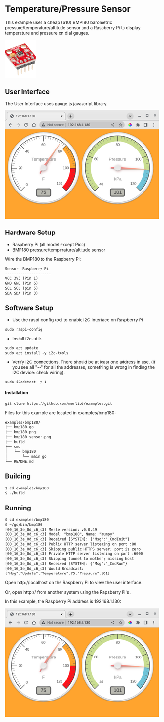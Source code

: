 # Temperature/Pressure Sensor

This example uses a cheap ($10) BMP180 barometric pressure/temperature/altitude sensor and a Raspberry Pi  to display temperature and pressure on dial gauges.

<img src="bmp180_sensor.png" width=100>

## User Interface
The User Interface uses gauge.js javascript library.

![UI](bmp180.png)

## Hardware Setup
* Raspberry Pi (all model except Pico)
* BMP180  pressure/temperature/altitude sensor

Wire the BMP180 to the Raspberry Pi:

```
Sensor	Raspberry Pi
---------------------
VCC	3V3 (Pin 1)
GND	GND (Pin 6)
SCL	SCL (pin 5)
SDA	SDA (Pin 3)
```

## Software Setup
* Use the raspi-config tool to enable  I2C interface on Raspberry Pi
```
sudo raspi-config
```
* Install i2c-utils
```
sudo apt update
sudo apt install -y i2c-tools
```
* Verify I2C connections.  There should be at least one address in use.  (if you see all "--" for all the addresses, something is wrong in finding the I2C device: check wiring).
```
sudo i2cdetect -y 1
```
#### Installation
```
git clone https://github.com/merliot/examples.git
```

Files for this example are located in examples/bmp180:
```
examples/bmp180/
├── bmp180.go
├── bmp180.png
├── bmp180_sensor.png
├── build
├── cmd
│   └── bmp180
│       └── main.go
└── README.md
```

## Building
```
$ cd examples/bmp180
$ ./build
```

## Running
```
$ cd examples/bmp180
$ ~/go/bin/bmp180
[00_16_3e_0d_c6_c3] Merle version: v0.0.49
[00_16_3e_0d_c6_c3] Model: "bmp180", Name: "bumpy"
[00_16_3e_0d_c6_c3] Received [SYSTEM]: {"Msg":"_CmdInit"}
[00_16_3e_0d_c6_c3] Public HTTP server listening on port :80
[00_16_3e_0d_c6_c3] Skipping public HTTPS server; port is zero
[00_16_3e_0d_c6_c3] Private HTTP server listening on port :6000
[00_16_3e_0d_c6_c3] Skipping tunnel to mother; missing host
[00_16_3e_0d_c6_c3] Received [SYSTEM]: {"Msg":"_CmdRun"}
[00_16_3e_0d_c6_c3] Would Broadcast: {"Msg":"Update","Temperature":75,"Pressure":101}
```

Open http://localhost on the Raspberry Pi to view the user interface.

Or, open http://<ip address> from another system using the Rapsberry Pi's <IP address>.

In this example, the Raspberry Pi address is 192.168.1.130:
  
![UI](bmp180.png)
